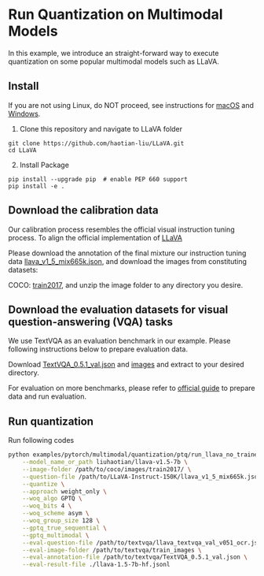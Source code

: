 # Run Quantization on Multimodal Models

In this example, we introduce an straight-forward way to execute quantization on some popular multimodal models such as LLaVA. 

## Install
If you are not using Linux, do NOT proceed, see instructions for [macOS](https://github.com/haotian-liu/LLaVA/blob/main/docs/macOS.md) and [Windows](https://github.com/haotian-liu/LLaVA/blob/main/docs/Windows.md).

1. Clone this repository and navigate to LLaVA folder
```shell
git clone https://github.com/haotian-liu/LLaVA.git
cd LLaVA
```

2. Install Package
```
pip install --upgrade pip  # enable PEP 660 support
pip install -e .
```

## Download the calibration data

Our calibration process resembles the official visual instruction tuning process. To align the official implementation of [LLaVA](https://github.com/haotian-liu/LLaVA/tree/main?tab=readme-ov-file#visual-instruction-tuning)

Please download the annotation of the final mixture our instruction tuning data [llava_v1_5_mix665k.json](https://huggingface.co/datasets/liuhaotian/LLaVA-Instruct-150K/blob/main/llava_v1_5_mix665k.json), and download the images from constituting datasets:

COCO: [train2017](http://images.cocodataset.org/zips/train2017.zip), and unzip the image folder to any directory you desire. 

## Download the evaluation datasets for visual question-answering (VQA) tasks
We use TextVQA as an evaluation benchmark in our example. Please following instructions below to prepare evaluation data.

Download [TextVQA_0.5.1_val.json](https://dl.fbaipublicfiles.com/textvqa/data/TextVQA_0.5.1_val.json) and [images](https://dl.fbaipublicfiles.com/textvqa/images/train_val_images.zip) and extract to your desired directory. 

For evaluation on more benchmarks, please refer to [official guide](https://github.com/haotian-liu/LLaVA/blob/main/docs/Evaluation.md) to prepare data and run evaluation.

## Run quantization
Run following codes
```sh
python examples/pytorch/multimodal/quantization/ptq/run_llava_no_trainer.py \
    --model_name_or_path liuhaotian/llava-v1.5-7b \
    --image-folder /path/to/coco/images/train2017/ \
    --question-file /path/to/LLaVA-Instruct-150K/llava_v1_5_mix665k.json \
    --quantize \
    --approach weight_only \
    --woq_algo GPTQ \
    --woq_bits 4 \
    --woq_scheme asym \
    --woq_group_size 128 \
    --gptq_true_sequential \
    --gptq_multimodal \
    --eval-question-file /path/to/textvqa/llava_textvqa_val_v051_ocr.jsonl \
    --eval-image-folder /path/to/textvqa/train_images \
    --eval-annotation-file /path/to/textvqa/TextVQA_0.5.1_val.json \
    --eval-result-file ./llava-1.5-7b-hf.jsonl
```
